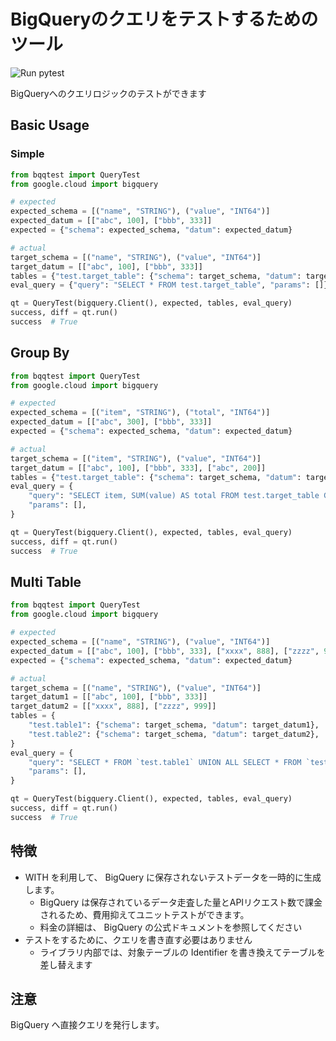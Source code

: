 # BigQueryのクエリをテストするためのツール
<img alt="Run pytest" src="https://github.com/tamanobi/bq-query-unittest/workflows/Run%20Tests/badge.svg">

BigQueryへのクエリロジックのテストができます

## Basic Usage

### Simple

```python
from bqqtest import QueryTest
from google.cloud import bigquery

# expected
expected_schema = [("name", "STRING"), ("value", "INT64")]
expected_datum = [["abc", 100], ["bbb", 333]]
expected = {"schema": expected_schema, "datum": expected_datum}

# actual
target_schema = [("name", "STRING"), ("value", "INT64")]
target_datum = [["abc", 100], ["bbb", 333]]
tables = {"test.target_table": {"schema": target_schema, "datum": target_datum}}
eval_query = {"query": "SELECT * FROM test.target_table", "params": []}

qt = QueryTest(bigquery.Client(), expected, tables, eval_query)
success, diff = qt.run()
success  # True
```

## Group By

```python
from bqqtest import QueryTest
from google.cloud import bigquery

# expected
expected_schema = [("item", "STRING"), ("total", "INT64")]
expected_datum = [["abc", 300], ["bbb", 333]]
expected = {"schema": expected_schema, "datum": expected_datum}

# actual
target_schema = [("item", "STRING"), ("value", "INT64")]
target_datum = [["abc", 100], ["bbb", 333], ["abc", 200]]
tables = {"test.target_table": {"schema": target_schema, "datum": target_datum}}
eval_query = {
    "query": "SELECT item, SUM(value) AS total FROM test.target_table GROUP BY item",
    "params": [],
}

qt = QueryTest(bigquery.Client(), expected, tables, eval_query)
success, diff = qt.run()
success  # True
```

## Multi Table

```python
from bqqtest import QueryTest
from google.cloud import bigquery

# expected
expected_schema = [("name", "STRING"), ("value", "INT64")]
expected_datum = [["abc", 100], ["bbb", 333], ["xxxx", 888], ["zzzz", 999]]
expected = {"schema": expected_schema, "datum": expected_datum}

# actual
target_schema = [("name", "STRING"), ("value", "INT64")]
target_datum1 = [["abc", 100], ["bbb", 333]]
target_datum2 = [["xxxx", 888], ["zzzz", 999]]
tables = {
    "test.table1": {"schema": target_schema, "datum": target_datum1},
    "test.table2": {"schema": target_schema, "datum": target_datum2},
}
eval_query = {
    "query": "SELECT * FROM `test.table1` UNION ALL SELECT * FROM `test.table2`",
    "params": [],
}

qt = QueryTest(bigquery.Client(), expected, tables, eval_query)
success, diff = qt.run()
success  # True
```

## 特徴

 * WITH を利用して、 BigQuery に保存されないテストデータを一時的に生成します。
    * BigQuery は保存されているデータ走査した量とAPIリクエスト数で課金されるため、費用抑えてユニットテストができます。
    * 料金の詳細は、 BigQuery の公式ドキュメントを参照してください
 * テストをするために、クエリを書き直す必要はありません
    * ライブラリ内部では、対象テーブルの Identifier を書き換えてテーブルを差し替えます

## 注意

BigQuery へ直接クエリを発行します。
